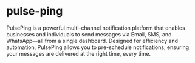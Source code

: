 # pulse-ping
PulsePing is a powerful multi-channel notification platform that enables businesses and individuals to send messages via Email, SMS, and WhatsApp—all from a single dashboard. Designed for efficiency and automation, PulsePing allows you to pre-schedule notifications, ensuring your messages are delivered at the right time, every time.
